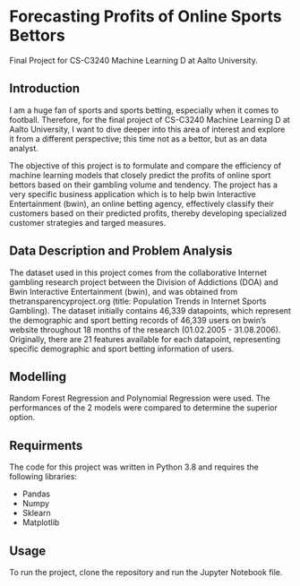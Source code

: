 # Forecasting Profits of Online Sports Bettors
Final Project for CS-C3240 Machine Learning D at Aalto University.

## Introduction
I am a huge fan of sports and sports betting, especially when it comes to football. Therefore, for the final project of CS-C3240 Machine Learning D at Aalto University, I want to dive deeper into this area of interest and explore it from a different perspective; this time not as a bettor, but as an data analyst. 

The objective of this project is to formulate and compare the efficiency of machine learning models that closely predict the profits of online sport bettors based on their gambling volume and tendency. 
The project has a very specific business application which is to help bwin Interactive Entertainment (bwin), an online betting agency, effectively classify their customers based on their predicted profits, thereby developing specialized customer strategies and targed measures.  

## Data Description and Problem Analysis
The dataset used in this project comes from the collaborative Internet gambling research project between the Division of Addictions (DOA) and Bwin Interactive Entertainment (bwin), and was obtained from thetransparencyproject.org (title: Population Trends in Internet Sports Gambling).
The dataset initially contains 46,339 datapoints, which represent the demographic and sport betting records of 46,339 users on bwin’s website throughout 18 months of the research (01.02.2005 - 31.08.2006). Originally, there are 21 features available for each datapoint, representing specific demographic and sport betting information of users. 
  
## Modelling
Random Forest Regression and Polynomial Regression were used.
The performances of the 2 models were compared to determine the superior option.

## Requirments
The code for this project was written in Python 3.8 and requires the following libraries:

- Pandas
- Numpy
- Sklearn
- Matplotlib

## Usage
To run the project, clone the repository and run the Jupyter Notebook file.

